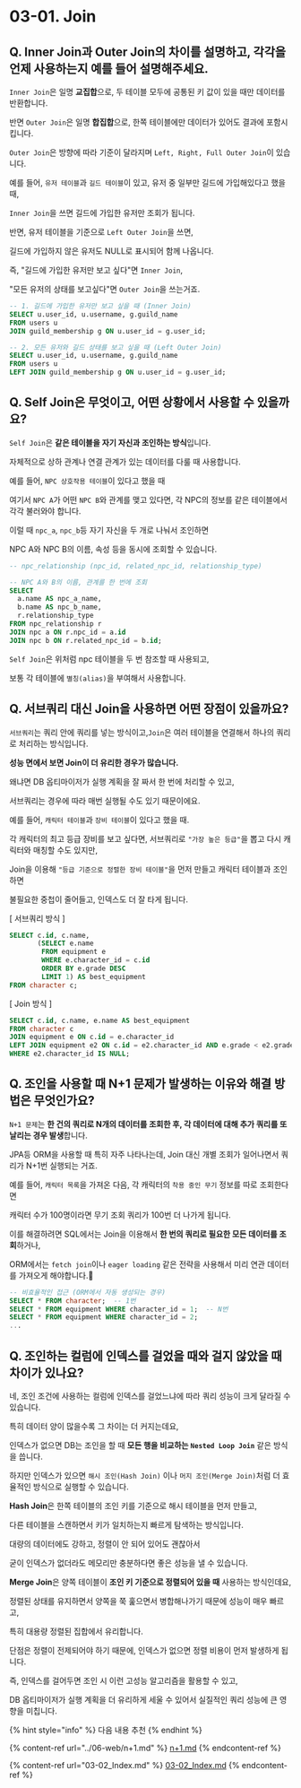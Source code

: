 # 03-01. Join

## Q. Inner Join과 Outer Join의 차이를 설명하고, 각각을 언제 사용하는지 예를 들어 설명해주세요.

`Inner Join`은 일명 **교집합**으로, 두 테이블 모두에 공통된 키 값이 있을 때만 데이터를 반환합니다.

반면 `Outer Join`은 일명 **합집합**으로, 한쪽 테이블에만 데이터가 있어도 결과에 포함시킵니다.

`Outer Join`은 방향에 따라 기준이 달라지며 `Left, Right, Full Outer Join`이 있습니다.



예를 들어, `유저 테이블`과 `길드 테이블`이 있고, 유저 중 일부만 길드에 가입해있다고 했을때,

`Inner Join`을 쓰면 길드에 가입한 유저만 조회가 됩니다.

반면, 유저 테이블을 기준으로 `Left Outer Join`을 쓰면,

길드에 가입하지 않은 유저도 NULL로 표시되어 함께 나옵니다.



즉, "길드에 가입한 유저만 보고 싶다"면 `Inner Join`,

"모든 유저의 상태를 보고싶다"면 `Outer Join`을 쓰는거죠.

```sql
-- 1. 길드에 가입한 유저만 보고 싶을 때 (Inner Join)
SELECT u.user_id, u.username, g.guild_name
FROM users u
JOIN guild_membership g ON u.user_id = g.user_id;

-- 2. 모든 유저와 길드 상태를 보고 싶을 때 (Left Outer Join)
SELECT u.user_id, u.username, g.guild_name
FROM users u
LEFT JOIN guild_membership g ON u.user_id = g.user_id;
```



## Q. Self Join은 무엇이고, 어떤 상황에서 사용할 수 있을까요?

`Self Join`은 **같은 테이블을 자기 자신과 조인하는 방식**입니다.

자체적으로 상하 관계나 연결 관계가 있는 데이터를 다룰 때 사용합니다.



예를 들어, `NPC 상호작용 테이블`이 있다고 했을 때

여기서 `NPC A`가 어떤 `NPC B`와 관계를 맺고 있다면, 각 NPC의 정보를 같은 테이블에서 각각 불러와야 합니다.

이럴 때 `npc_a`, `npc_b`등 자기 자신을 두 개로 나눠서 조인하면&#x20;

NPC A와 NPC B의 이름, 속성 등을 동시에 조회할 수 있습니다.

```sql
-- npc_relationship (npc_id, related_npc_id, relationship_type)

-- NPC A와 B의 이름, 관계를 한 번에 조회
SELECT 
  a.name AS npc_a_name,
  b.name AS npc_b_name,
  r.relationship_type
FROM npc_relationship r
JOIN npc a ON r.npc_id = a.id
JOIN npc b ON r.related_npc_id = b.id;
```

`Self Join`은 위처럼 npc 테이블을 두 번 참조할 때 사용되고,&#x20;

보통 각 테이블에 `별칭(alias)`을 부여해서 사용합니다.



## Q. 서브쿼리 대신 Join을 사용하면 어떤 장점이 있을까요?

`서브쿼리`는 쿼리 안에 쿼리를 넣는 방식이고,`Join`은 여러 테이블을 연결해서 하나의 쿼리로 처리하는 방식입니다.



**성능 면에서 보면 Join이 더 유리한 경우가 많습니다.**&#x20;

왜냐면 DB 옵티마이저가 실행 계획을 잘 짜서 한 번에 처리할 수 있고,&#x20;

서브쿼리는 경우에 따라 매번 실행될 수도 있기 때문이에요.



예를 들어, `캐릭터 테이블`과 `장비 테이블`이 있다고 했을 때.

각 캐릭터의 최고 등급 장비를 보고 싶다면, 서브쿼리로 `"가장 높은 등급"`을 뽑고 다시 캐릭터와 매칭할 수도 있지만,

Join을 이용해 `"등급 기준으로 정렬한 장비 테이블"`을 먼저 만들고 캐릭터 테이블과 조인하면&#x20;

불필요한 중첩이 줄어들고, 인덱스도 더 잘 타게 됩니다.



\[ 서브쿼리 방식 ]

```sql
SELECT c.id, c.name,
       (SELECT e.name 
        FROM equipment e 
        WHERE e.character_id = c.id 
        ORDER BY e.grade DESC 
        LIMIT 1) AS best_equipment
FROM character c;
```



\[ Join 방식 ]

```sql
SELECT c.id, c.name, e.name AS best_equipment
FROM character c
JOIN equipment e ON c.id = e.character_id
LEFT JOIN equipment e2 ON c.id = e2.character_id AND e.grade < e2.grade
WHERE e2.character_id IS NULL;
```



## Q. 조인을 사용할 때 N+1 문제가 발생하는 이유와 해결 방법은 무엇인가요?

`N+1 문제`는 **한 건의 쿼리로 N개의 데이터를 조회한 후, 각 데이터에 대해 추가 쿼리를 또 날리는 경우 발생**합니다.

JPA등 ORM을 사용할 때 특히 자주 나타나는데, Join 대신 개별 조회가 일어나면서 쿼리가 N+1번 실행되는 거죠.



예를 들어, `캐릭터 목록`을 가져온 다음, 각 캐릭터의 `착용 중인 무기` 정보를 따로 조회한다면&#x20;

캐릭터 수가 100명이라면 무기 조회 쿼리가 100번 더 나가게 됩니다.

이를 해결하려면 SQL에서는 Join을 이용해서 **한 번의 쿼리로 필요한 모든 데이터를 조회**하거나,

ORM에서는 `fetch join`이나 `eager loading` 같은 전략을 사용해서 미리 연관 데이터를 가져오게 해야합니다.

```sql
-- 비효율적인 접근 (ORM에서 자동 생성되는 경우)
SELECT * FROM character;  -- 1번
SELECT * FROM equipment WHERE character_id = 1;  -- N번
SELECT * FROM equipment WHERE character_id = 2;
...
```



## Q. 조인하는 컬럼에 인덱스를 걸었을 때와 걸지 않았을 때 차이가 있나요?

네, 조인 조건에 사용하는 컬럼에 인덱스를 걸었느냐에 따라 쿼리 성능이 크게 달라질 수 있습니다.

특히 데이터 양이 많을수록 그 차이는 더 커지는데요,

인덱스가 없으면 DB는 조인을 할 때 **모든 행을 비교하는 `Nested Loop Join`** 같은 방식을 씁니다.

하지만 인덱스가 있으면 `해시 조인(Hash Join)` 이나 `머지 조인(Merge Join)`처럼 더 효율적인 방식으로 실행할 수 있습니다.



**Hash Join**은 한쪽 테이블의 조인 키를 기준으로 해시 테이블을 먼저 만들고,&#x20;

다른 테이블을 스캔하면서 키가 일치하는지 빠르게 탐색하는 방식입니다.

대량의 데이터에도 강하고, 정렬이 안 되어 있어도 괜찮아서&#x20;

굳이 인덱스가 없더라도 메모리만 충분하다면 좋은 성능을 낼 수 있습니다.



**Merge Join**은 양쪽 테이블이 **조인 키 기준으로 정렬되어 있을 때** 사용하는 방식인데요,&#x20;

정렬된 상태를 유지하면서 양쪽을 쭉 훑으면서 병합해나가기 때문에 성능이 매우 빠르고,&#x20;

특히 대용량 정렬된 집합에서 유리합니다.

단점은 정렬이 전제되어야 하기 때문에, 인덱스가 없으면 정렬 비용이 먼저 발생하게 됩니다.



즉, 인덱스를 걸어두면 조인 시 이런 고성능 알고리즘을 활용할 수 있고,

DB 옵티마이저가 실행 계획을 더 유리하게 세울 수 있어서 실질적인 쿼리 성능에 큰 영향을 미칩니다.



{% hint style="info" %}
다음 내용 추천
{% endhint %}

{% content-ref url="../06-web/n+1.md" %}
[n+1.md](../06-web/n+1.md)
{% endcontent-ref %}

{% content-ref url="03-02_Index.md" %}
[03-02\_Index.md](03-02_Index.md)
{% endcontent-ref %}
